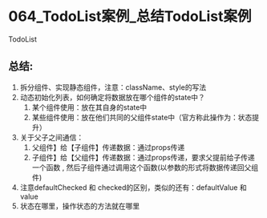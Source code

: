 # 064_TodoList案例_总结TodoList案例

TodoList

## 总结: 

1. 拆分组件、实现静态组件，注意：className、style的写法
2. 动态初始化列表，如何确定将数据放在哪个组件的state中？
   1. 某个组件使用：放在其自身的state中
   2. 某些组件使用：放在他们共同的父组件state中（官方称此操作为：状态提升）
3. 关于父子之间通信：
   1. 父组件】给【子组件】传递数据：通过props传递
   2. 子组件】给【父组件】传递数据：通过props传递，要求父提前给子传递一个函数 , 然后子组件通过调用这个函数(以参数的形式将数据传递回父组件)
4. 注意defaultChecked 和 checked的区别，类似的还有：defaultValue 和 value
5. 状态在哪里，操作状态的方法就在哪里

